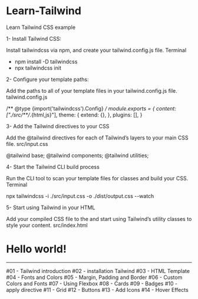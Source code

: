 # Learn-Tailwind
Learn Tailwind CSS example


1- Install Tailwind CSS:

Install tailwindcss via npm, and create your tailwind.config.js file.
Terminal

- npm install -D tailwindcss
- npx tailwindcss init

2- Configure your template paths:

Add the paths to all of your template files in your tailwind.config.js file.
tailwind.config.js

/** @type {import('tailwindcss').Config} */
module.exports = {
  content: ["./src/**/*.{html,js}"],
  theme: {
    extend: {},
  },
  plugins: [],
}

3- Add the Tailwind directives to your CSS

Add the @tailwind directives for each of Tailwind’s layers to your main CSS file.
src/input.css

@tailwind base;
@tailwind components;
@tailwind utilities;

4- Start the Tailwind CLI build process

Run the CLI tool to scan your template files for classes and build your CSS.
Terminal

npx tailwindcss -i ./src/input.css -o ./dist/output.css --watch


5- Start using Tailwind in your HTML

Add your compiled CSS file to the <head> and start using Tailwind’s utility classes to style your content.
src/index.html

<!doctype html>
<html>
<head>
  <meta charset="UTF-8">
  <meta name="viewport" content="width=device-width, initial-scale=1.0">
  <link href="./output.css" rel="stylesheet">
</head>
<body>
  <h1 class="text-3xl font-bold underline">
    Hello world!
  </h1>
</body>
</html>


-------------------------
#01 - Tailwind introduction
#02 - installation Tailwind
#03 - HTML Template
#04 - Fonts and Colors
#05 - Margin, Padding and Border
#06 - Custom Colors and Fonts
#07 - Using Flexbox
#08 - Cards
#09 - Badges
#10 - apply directive
#11 - Grid
#12 - Buttons
#13 - Add Icons
#14 - Hover Effects

